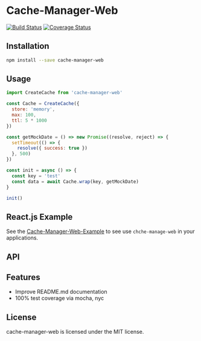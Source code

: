 # Cache-Manager-Web

[![Build Status](https://www.travis-ci.org/shianqi/cache-manager-web.svg?branch=master)](https://www.travis-ci.org/shianqi/cache-manager-web)
[![Coverage Status](https://coveralls.io/repos/github/shianqi/cache-manager-web/badge.svg?branch=master)](https://coveralls.io/github/shianqi/cache-manager-web?branch=master)

## Installation

```bash
npm install --save cache-manager-web
```

## Usage

```javascript
import CreateCache from 'cache-manager-web'

const Cache = CreateCache({
  store: 'memory',
  max: 100,
  ttl: 5 * 1000
})

const getMockDate = () => new Promise((resolve, reject) => {
  setTimeout(() => {
    resolve({ success: true })
  }, 500)
})

const init = async () => {
  const key = 'test'
  const data = await Cache.wrap(key, getMockDate)
}

init()
```

## React.js Example

See the [Cache-Manager-Web-Example](https://github.com/shianqi/cache-manager-web-example) to see use `chche-manage-web` in your applications.

## API

## Features

* Improve README.md documentation
* 100% test coverage via mocha, nyc

## License

cache-manager-web is licensed under the MIT license.

